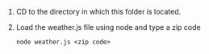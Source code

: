 1) CD to the directory in which this folder is located.  
2) Load the weather.js file using node and type a zip code 
    
    ```shell
    node weather.js <zip code>
    
    ```